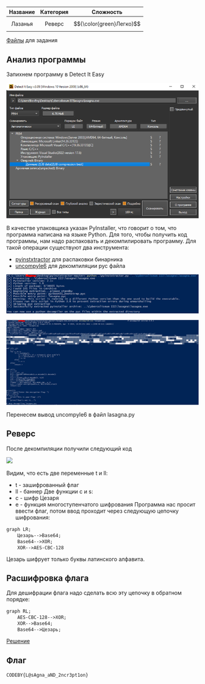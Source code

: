 | Название | Категория |        Сложность         |
| :------: | :-------: | :----------------------: |
| Лазанья  |  Реверс   | $${\color{green}Легко}$$ |

[Файлы](give) для задания

## Анализ программы

Запихнем программу в Detect It Easy

![](images/binary_analyze.png)

В качестве упаковщика указан PyInstaller, что говорит о том, что программа написана на языке Python. Для того, чтобы получить код программы, нам надо распаковать и декомпилировать программу. Для такой операции существуют два инструмента:

- [pyinstxtractor](https://github.com/extremecoders-re/pyinstxtractor) для распаковки бинарника
- [uncompyle6](https://pypi.org/project/uncompyle6/) для декомпиляции pyc файла

![](images/unpacking_binary.png)

![](images/decompiling_pyc.png)

Перенесем вывод uncompyle6 в файл lasagna.py

## Реверс

После декомпиляции получили следующий код

![](decompiled_code.png)

Видим, что есть две переменные t и ll:

- t - зашифрованный флаг
- ll - баннер
  Две функции c и s:
- c - шифр Цезаря
- e - функция многоступенчатого шифрования
  Программа нас просит ввести флаг, потом ввод проходит через следующую цепочку шифрования:

```mermaid
graph LR;
    Цезарь-->Base64;
    Base64-->XOR;
    XOR-->AES-CBC-128
```

Цезарь шифрует только буквы латинского алфавита.

## Расшифровка флага

Для дешифрации флага надо сделать всю эту цепочку в обратном порядке:

```mermaid
graph RL;
    AES-CBC-128-->XOR;
    XOR-->Base64;
    Base64-->Цезарь;
```

[Решение](solve.py)

## Флаг

```
CODEBY{L@sAgna_aND_2ncr3pt1on}
```
